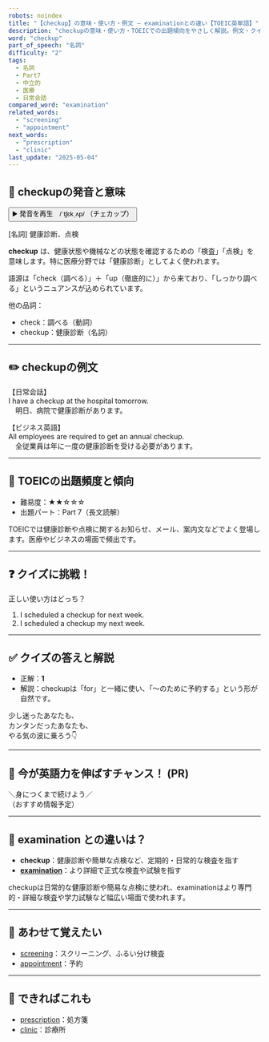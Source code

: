 ```yaml
---
robots: noindex
title: "【checkup】の意味・使い方・例文 ― examinationとの違い【TOEIC英単語】"
description: "checkupの意味・使い方・TOEICでの出題傾向をやさしく解説。例文・クイズ付きでexaminationとの違いもわかりやすく学べます。"
word: "checkup"
part_of_speech: "名詞"
difficulty: "2"
tags:
  - 名詞
  - Part7
  - 中立的
  - 医療
  - 日常会話
compared_word: "examination"
related_words:
  - "screening"
  - "appointment"
next_words:
  - "prescription"
  - "clinic"
last_update: "2025-05-04"
---
```


## 🔰 checkupの発音と意味

<button class="play-audio" onclick="playTTS('checkup')">
  <span class="play-audio-main">
    ▶️ 発音を再生　/ˈtʃɛkˌʌp/
  </span>
  <span class="play-audio-sub">
    （チェカップ）
  </span>
</button>

[名詞] 健康診断、点検

**checkup** は、健康状態や機械などの状態を確認するための「検査」「点検」を意味します。特に医療分野では「健康診断」としてよく使われます。

語源は「check（調べる）」＋「up（徹底的に）」から来ており、「しっかり調べる」というニュアンスが込められています。

他の品詞：  
- check：調べる（動詞）
- checkup：健康診断（名詞）

---

## ✏️ checkupの例文

【日常会話】  
I have a checkup at the hospital tomorrow.  
　明日、病院で健康診断があります。

【ビジネス英語】  
All employees are required to get an annual checkup.  
　全従業員は年に一度の健康診断を受ける必要があります。

---

## 🎯 TOEICの出題頻度と傾向

- 難易度：★★☆☆☆
- 出題パート：Part 7（長文読解）

TOEICでは健康診断や点検に関するお知らせ、メール、案内文などでよく登場します。医療やビジネスの場面で頻出です。

---

## ❓ クイズに挑戦！

正しい使い方はどっち？

1. I scheduled a checkup for next week.  
2. I scheduled a checkup my next week.

---

## ✅ クイズの答えと解説

- 正解：**1**
- 解説：checkupは「for」と一緒に使い、「～のために予約する」という形が自然です。

少し迷ったあなたも、  
カンタンだったあなたも、  
やる気の波に乗ろう👇️

---

## 🚀 今が英語力を伸ばすチャンス！ (PR)

<div class="info-center">
＼身につくまで続けよう／<br>  
（おすすめ情報予定）
</div>

---

## 🤔  examination との違いは？

- **checkup**：健康診断や簡単な点検など、定期的・日常的な検査を指す
- **[examination](/examination)**：より詳細で正式な検査や試験を指す

checkupは日常的な健康診断や簡易な点検に使われ、examinationはより専門的・詳細な検査や学力試験など幅広い場面で使われます。

---

## 🧩 あわせて覚えたい

- [screening](/screening)：スクリーニング、ふるい分け検査
- [appointment](/appointment)：予約

---

## 📖 できればこれも

- [prescription](/prescription)：処方箋
- [clinic](/clinic)：診療所

<!-- cvid: aid37_bid24 -->
